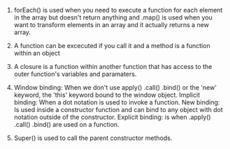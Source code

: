 1. forEach() is used when you need to execute a function for each element in the array but doesn't return anything and .map() is used when you want to transform elements in an array and it actually returns a new array.
2. A function can be excecuted if you call it and a method is a function within an object 
3. A closure is a function within another function that has access to the outer function's variables and paramaters.
4. Window binding: When we don't use apply() .call() .bind() or the 'new' keyword, the 'this' keyword bound to the window object. 
   Implicit binding: When a dot notation is used to invoke a function.
   New binding: Is used inside a constructor function and can bind to any object with dot notation outside of the  constructor.
   Explicit binding: is when .apply() .call() .bind() are used on a function.

5. Super() is used to call the parent constructor methods.


